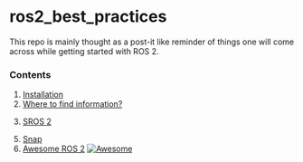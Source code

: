 # ros2_best_practices

This repo is mainly thought as a post-it like reminder of things
one will come across while getting started with ROS 2.

### Contents
1.  [Installation](installation.md)
2.  [Where to find information?](information.md)
<!--    1.  [[ Debians | installation#debians ]] -->
<!--    2.   [[ From sources | installation.md#from-sources ]] -->
3.  [SROS 2](SROS2.md)
<!--    1.   [[ Installation and Hello world | SROS2.md#installation-and-hello-world ]] -->
<!--    2.   [[ Tutorials | SROS2.md#tutorials ]] -->
5.  [Snap](snap.md)
4.  [Awesome ROS 2](https://fkromer.github.io/awesome-ros2/) [![Awesome](https://awesome.re/badge.svg)](https://awesome.re)
